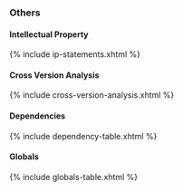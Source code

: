 ### Others
#### Intellectual Property
{% include ip-statements.xhtml %}

#### Cross Version Analysis
{% include cross-version-analysis.xhtml %}

#### Dependencies
{% include dependency-table.xhtml %}

#### Globals
{% include globals-table.xhtml %}
